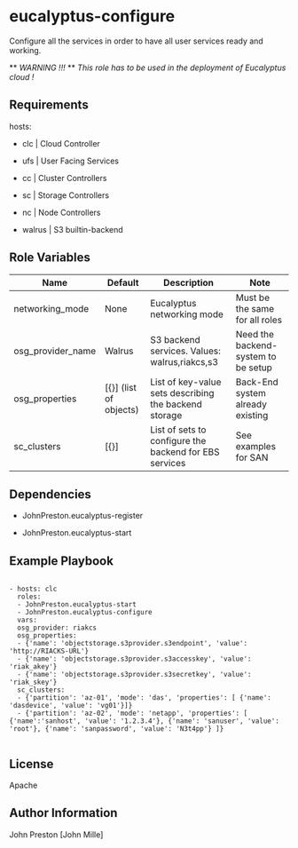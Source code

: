 eucalyptus-configure
====================

Configure all the services in order to have all user services ready and working.

** *WARNING !!!* **
*This role has to be used in the deployment of Eucalyptus cloud !*

Requirements
------------

hosts:

- clc | Cloud Controller

- ufs | User Facing Services

- cc | Cluster Controllers

- sc | Storage Controllers

- nc | Node Controllers

- walrus | S3 builtin-backend

Role Variables
--------------

| Name | Default | Description | Note
|--- |--- |--- |---
| networking_mode | None | Eucalyptus networking mode | Must be the same for all roles
| osg_provider_name | Walrus | S3 backend services. Values: walrus,riakcs,s3 | Need the backend-system to be setup
| osg_properties | [{}] (list of objects) | List of key-value sets describing the backend storage | Back-End system already existing
| sc_clusters | [{}] | List of sets to configure the backend for EBS services | See examples for SAN  

Dependencies
------------

- JohnPreston.eucalyptus-register

- JohnPreston.eucalyptus-start

Example Playbook
----------------

```

- hosts: clc
  roles: 
  - JohnPreston.eucalyptus-start
  - JohnPreston.eucalyptus-configure
  vars:
  osg_provider: riakcs
  osg_properties:
  - {'name': 'objectstorage.s3provider.s3endpoint', 'value': 'http://RIACKS-URL'}
  - {'name': 'objectstorage.s3provider.s3accesskey', 'value': 'riak_akey'}
  - {'name': 'objectstorage.s3provider.s3secretkey', 'value': 'riak_skey'}
  sc_clusters:
  - {'partition': 'az-01', 'mode': 'das', 'properties': [ {'name': 'dasdevice', 'value': 'vg01'}]}
  - {'partition': 'az-02', 'mode': 'netapp', 'properties': [ {'name':'sanhost', 'value': '1.2.3.4'}, {'name': 'sanuser', 'value': 'root'}, {'name': 'sanpassword', 'value': 'N3t4pp'} ]}


```

License
-------

Apache

Author Information
------------------

John Preston [John Mille]
